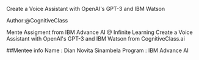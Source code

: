 Create a Voice Assistant with OpenAI's GPT-3 and IBM Watson

Author:@CognitiveClass

Mente Assigment from IBM Advance AI @ Infinite Learning Create a Voice Assistant with OpenAI's GPT-3 and IBM Watson  from CognitiveClass.ai

##Mentee info
Name : Dian Novita Sinambela
Program : IBM Advance AI
